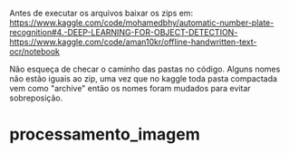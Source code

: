 Antes de executar os arquivos baixar os zips em:
https://www.kaggle.com/code/mohamedbhy/automatic-number-plate-recognition#4.-DEEP-LEARNING-FOR-OBJECT-DETECTION-
https://www.kaggle.com/code/aman10kr/offline-handwritten-text-ocr/notebook

Não esqueça de checar o caminho das pastas no código. Alguns nomes não estão iguais ao zip, uma vez que no kaggle toda pasta compactada vem como "archive" então os nomes foram mudados para evitar sobreposição.
# processamento_imagem
